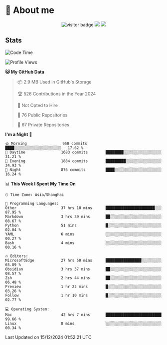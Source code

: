 <!-- ![](https://youpai.roccoshi.top/img/20200804214216.png) -->

# 🧐 About me
 
<p align="center">
<img src="https://visitor-badge.laobi.icu/badge?page_id=Lincest.Lincest&title=hits" alt="visitor badge"/>
<a href="mailto:imroccoshi@gmail.com"><img src="https://img.shields.io/badge/gmail-imroccoshi%40gmail.com-red"></a>
<a href="https://blog.roccoshi.top"><img src="https://img.shields.io/badge/blog-roccoshi-green"></a>
</p>

## Stats

<!--START_SECTION:waka-->
![Code Time](http://img.shields.io/badge/Code%20Time-1%2C797%20hrs%2056%20mins-blue)

![Profile Views](http://img.shields.io/badge/Profile%20Views-0-blue)

**🐱 My GitHub Data** 

> 📦 2.9 MB Used in GitHub's Storage 
 > 
> 🏆 526 Contributions in the Year 2024
 > 
> 🚫 Not Opted to Hire
 > 
> 📜 76 Public Repositories 
 > 
> 🔑 67 Private Repositories 
 > 
**I'm a Night 🦉** 

```text
🌞 Morning                950 commits         ████░░░░░░░░░░░░░░░░░░░░░   17.62 % 
🌆 Daytime                1683 commits        ████████░░░░░░░░░░░░░░░░░   31.21 % 
🌃 Evening                1884 commits        █████████░░░░░░░░░░░░░░░░   34.93 % 
🌙 Night                  876 commits         ████░░░░░░░░░░░░░░░░░░░░░   16.24 % 
```


📊 **This Week I Spent My Time On** 

```text
🕑︎ Time Zone: Asia/Shanghai

💬 Programming Languages: 
Other                    37 hrs 10 mins      ██████████████████████░░░   87.95 % 
Markdown                 3 hrs 39 mins       ██░░░░░░░░░░░░░░░░░░░░░░░   08.67 % 
Python                   51 mins             █░░░░░░░░░░░░░░░░░░░░░░░░   02.04 % 
YAML                     6 mins              ░░░░░░░░░░░░░░░░░░░░░░░░░   00.27 % 
Bash                     4 mins              ░░░░░░░░░░░░░░░░░░░░░░░░░   00.16 % 

🔥 Editors: 
MicrosoftEdge            27 hrs 50 mins      ████████████████░░░░░░░░░   65.89 % 
Obsidian                 3 hrs 37 mins       ██░░░░░░░░░░░░░░░░░░░░░░░   08.57 % 
Zsh                      2 hrs 44 mins       ██░░░░░░░░░░░░░░░░░░░░░░░   06.48 % 
Preview                  1 hr 22 mins        █░░░░░░░░░░░░░░░░░░░░░░░░   03.26 % 
Follow                   1 hr 10 mins        █░░░░░░░░░░░░░░░░░░░░░░░░   02.77 % 

💻 Operating System: 
Mac                      42 hrs 7 mins       █████████████████████████   99.66 % 
Linux                    8 mins              ░░░░░░░░░░░░░░░░░░░░░░░░░   00.34 % 
```


 Last Updated on 15/12/2024 01:52:21 UTC
<!--END_SECTION:waka-->



